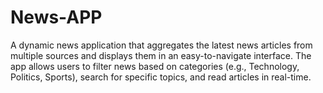 # News-APP
A dynamic news application that aggregates the latest news articles from multiple sources and displays them in an easy-to-navigate interface. The app allows users to filter news based on categories (e.g., Technology, Politics, Sports), search for specific topics, and read articles in real-time. 
